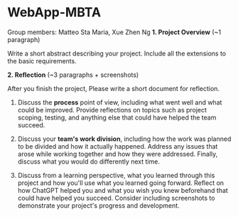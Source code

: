 # WebApp-MBTA
Group members: Matteo Sta Maria, Xue Zhen Ng
**1. Project Overview** (~1 paragraph)

Write a short abstract describing your project. Include all the extensions to the basic requirements. 

**2. Reflection** (~3 paragraphs + screenshots)

After you finish the project, Please write a short document for reflection.

1. Discuss the **process** point of view, including what went well and what could be improved. Provide reflections on topics such as project scoping, testing, and anything else that could have helped the team succeed.

2. Discuss your **team's work division**, including how the work was planned to be divided and how it actually happened. Address any issues that arose while working together and how they were addressed. Finally, discuss what you would do differently next time.

3. Discuss from a learning perspective, what you learned through this project and how you'll use what you learned going forward. Reflect on how ChatGPT helped you and what you wish you knew beforehand that could have helped you succeed. Consider including screenshots to demonstrate your project's progress and development.
